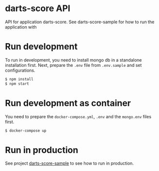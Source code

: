 # darts-score API
API for application darts-score. See darts-score-sample for how to run the application with 

# Run development
To run in development, you need to install mongo db in a standalone installation first. Next, prepare the `.env` file from `.env.sample` and set configurations.

```bash
$ npm install
$ npm start
```

# Run development as container
You need to prepare the `docker-compose.yml`, `.env` and the `mongo.env` files first.

```bash
$ docker-compose up
```

# Run in production
See project [darts-score-sample](https://github.com/kosterra/darts-score-sample) to see how to run in production.
